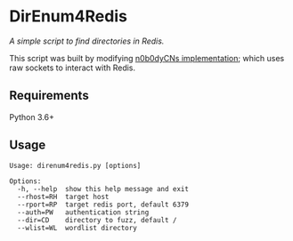 # DirEnum4Redis
_A simple script to find directories in Redis._

This script was built by modifying [n0b0dyCNs implementation](https://github.com/n0b0dyCN/redis-rogue-server); which uses raw sockets to interact with Redis. 

## Requirements
Python 3.6+

## Usage
```
Usage: direnum4redis.py [options]

Options:
  -h, --help  show this help message and exit
  --rhost=RH  target host
  --rport=RP  target redis port, default 6379
  --auth=PW   authentication string
  --dir=CD    directory to fuzz, default /
  --wlist=WL  wordlist directory
```
